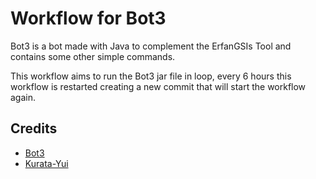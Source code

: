 # Workflow for Bot3

Bot3 is a bot made with Java to complement the ErfanGSIs Tool and contains some other simple commands.

This workflow aims to run the Bot3 jar file in loop, every 6 hours this workflow is restarted creating a new commit that will start the workflow again.

## Credits

- [Bot3](https://github.com/VegaBobo/Bot3)
- [Kurata-Yui](https://github.com/Kurata-Yui/Kurata-Yui)
